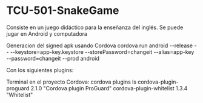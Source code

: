 # TCU-501-SnakeGame
Consiste en un juego didáctico para la enseñanza del inglés. Se puede jugar en Android y computadora


Generacion del signed apk usando Cordova
cordova run android --release -- --keystore=app-key.keystore --storePassword=changeit --alias=app-key --password=changeit --prod android

Con los siguientes plugins:

Terminal en el proyecto Cordova: cordova plugins ls
  cordova-plugin-proguard 2.1.0 "Cordova plugin ProGuard"
  cordova-plugin-whitelist 1.3.4 "Whitelist"
  
  
